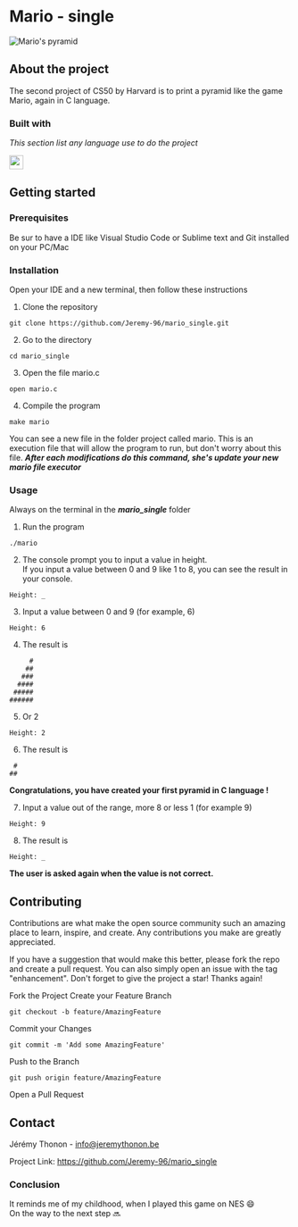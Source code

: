**Mario - single**  
==================

![Mario's pyramid](https://supermario-game.com/static/images/gp1-2.jpg)

**About the project**
---------------------

The second project of CS50 by Harvard is to print a pyramid like the game Mario, again in C language.  


### **Built with**  

*This section list any language use to do the project*
  
<img src="https://cdn.jsdelivr.net/gh/devicons/devicon/icons/c/c-original.svg" alt="c language" width="25" height="25">


**Getting started**
-------------------

### **Prerequisites**

Be sur to have a IDE like Visual Studio Code or Sublime text and Git installed on your PC/Mac


### **Installation**

Open your IDE and a new terminal, then follow these instructions  

1. Clone the repository
```
git clone https://github.com/Jeremy-96/mario_single.git
```  

2. Go to the directory  
```
cd mario_single
```  

3. Open the file mario.c
```
open mario.c
```  

4. Compile the program
```
make mario
```

You can see a new file in the folder project called mario. This is an execution file that will allow the program to run, but don't worry about this file.
***After each modifications do this command, she's update your new mario file executor***

### **Usage**  

Always on the terminal in the ***mario_single*** folder

1. Run the program 
```
./mario
```

2. The console prompt you to input a value in height.  
If you input a value between 0 and 9 like 1 to 8, you can see the result in your console. 
```
Height: _
```


3. Input a value between 0 and 9 (for example, 6)
```
Height: 6
```

4. The result is
```
     #
    ##
   ###     
  ####
 #####
######   
```

5. Or 2
```
Height: 2
```

6. The result is
```
 #
##
```

**Congratulations, you have created your first pyramid in C language !**  

7. Input a value out of the range, more 8 or less 1 (for example 9)
```
Height: 9
```

8. The result is
```
Height: _
```
**The user is asked again when the value is not correct.**


**Contributing**
----------------

Contributions are what make the open source community such an amazing place to learn, inspire, and create. Any contributions you make are greatly appreciated.

If you have a suggestion that would make this better, please fork the repo and create a pull request. You can also simply open an issue with the tag "enhancement". Don't forget to give the project a star! Thanks again!

Fork the Project
Create your Feature Branch 
```
git checkout -b feature/AmazingFeature
````

Commit your Changes 
```
git commit -m 'Add some AmazingFeature'
```

Push to the Branch 
```
git push origin feature/AmazingFeature
```

Open a Pull Request


**Contact**
-----------

Jérémy Thonon - info@jeremythonon.be   

Project Link: https://github.com/Jeremy-96/mario_single

  
### **Conclusion**

It reminds me of my childhood, when I played this game on NES :smile:  
On the way to the next step :soon:

